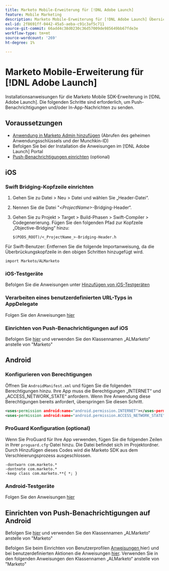 ```yaml
---
title: Marketo Mobile-Erweiterung für [!DNL Adobe Launch]
feature: Mobile Marketing
description: Marketo Mobile-Erweiterung für [!DNL Adobe Launch] Übersicht
exl-id: 2f8691ff-0442-45a5-aeba-c91c3af5c711
source-git-commit: 66add4c38d0230c36d57009de985649bb67fde3e
workflow-type: tm+mt
source-wordcount: '269'
ht-degree: 1%

---
```


# Marketo Mobile-Erweiterung für [!DNL Adobe Launch]

Installationsanweisungen für die Marketo Mobile SDK-Erweiterung in [!DNL Adobe Launch]. Die folgenden Schritte sind erforderlich, um Push-Benachrichtigungen und/oder In-App-Nachrichten zu senden.

## Voraussetzungen

- [Anwendung in Marketo Admin hinzufügen](https://experienceleague.adobe.com/de/docs/marketo/using/product-docs/mobile-marketing/admin/add-a-mobile-app) (Abrufen des geheimen Anwendungsschlüssels und der Munchkin-ID)
- Befolgen Sie bei der Installation die Anweisungen im [!DNL Adobe Launch] Portal
- [Push-Benachrichtigungen einrichten](push-notifications.md) (optional)

## iOS

### Swift Bridging-Kopfzeile einrichten

1. Gehen Sie zu Datei > Neu > Datei und wählen Sie „Header-Datei“.
1. Nennen Sie die Datei &quot;&lt;_ProjectName_>-Bridging-Header“.
1. Gehen Sie zu Projekt > Target > Build-Phasen > Swift-Compiler > Codegenerierung. Fügen Sie den folgenden Pfad zur Kopfzeile „Objective-Bridging“ hinzu:

   `$(PODS_ROOT)/<_ProjectName_>-Bridging-Header.h`

Für Swift-Benutzer: Entfernen Sie die folgende Importanweisung, da die Überbrückungskopfzeile in den obigen Schritten hinzugefügt wird.

`import Marketo/ALMarketo`

### iOS-Testgeräte

Befolgen Sie die Anweisungen unter [Hinzufügen von iOS-Testgeräten](installation.md#ios_test_devices)

### Verarbeiten eines benutzerdefinierten URL-Typs in AppDelegate

Folgen Sie den Anweisungen [hier](installation.md#ios_test_devices)

### Einrichten von Push-Benachrichtigungen auf iOS

Befolgen Sie [hier](push-notifications.md) und verwenden Sie den Klassennamen „ALMarketo“ anstelle von &quot;Marketo&quot;

## Android

### Konfigurieren von Berechtigungen

Öffnen Sie `AndroidManifest.xml` und fügen Sie die folgenden Berechtigungen hinzu. Ihre App muss die Berechtigungen „INTERNET“ und „ACCESS_NETWORK_STATE“ anfordern. Wenn Ihre Anwendung diese Berechtigungen bereits anfordert, überspringen Sie diesen Schritt.

```xml
<uses‐permission android:name="android.permission.INTERNET"></uses‐permission>
<uses‐permission android:name="android.permission.ACCESS_NETWORK_STATE"></uses‐permission>
```

### ProGuard Konfiguration (optional)

Wenn Sie ProGuard für Ihre App verwenden, fügen Sie die folgenden Zeilen in Ihrer `proguard.cfg`-Datei hinzu. Die Datei befindet sich im Projektordner. Durch Hinzufügen dieses Codes wird die Marketo SDK aus dem Verschleierungsprozess ausgeschlossen.

```
-dontwarn com.marketo.*
-dontnote com.marketo.*
-keep class com.marketo.**{ *; }
```

### Android-Testgeräte

Folgen Sie den Anweisungen [hier](installation.md#android_test_devices)

## Einrichten von Push-Benachrichtigungen auf Android

Befolgen Sie [hier](installation.md#android_firebase_cloud_messaging_support) und verwenden Sie den Klassennamen „ALMarketo“ anstelle von &quot;Marketo&quot;

Befolgen Sie beim Einrichten von Benutzerprofilen [ Anweisungen ](user-profiles.md)hier) und bei benutzerdefinierten Aktionen die Anweisungen [hier](custom-actions.md#android_custom_action). Verwenden Sie in den folgenden Anweisungen den Klassennamen „ALMarketo“ anstelle von &quot;Marketo&quot;
